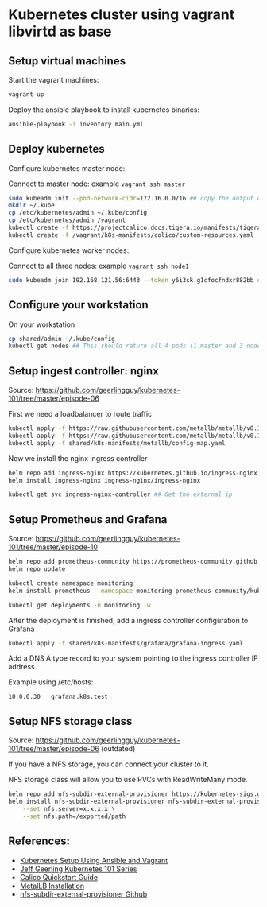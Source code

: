 # Kubernetes cluster using vagrant libvirtd as base


## Setup virtual machines

Start the vagrant machines:

```bash
vagrant up
```

Deploy the ansible playbook to install kubernetes binaries:

```bash
ansible-playbook -i inventory main.yml
```

## Deploy kubernetes

Configure kubernetes master node:

Connect to master node: example `vagrant ssh master`

```bash
sudo kubeadm init --pod-network-cidr=172.16.0.0/16 ## copy the output of this command to setup the nodes later
mkdir ~/.kube
cp /etc/kubernetes/admin ~/.kube/config
cp /etc/kubernetes/admin /vagrant
kubectl create -f https://projectcalico.docs.tigera.io/manifests/tigera-operator.yaml
kubectl create -f /vagrant/k8s-manifests/colico/custom-resources.yaml
```

Configure kubernetes worker nodes:

Connect to all three nodes: example `vagrant ssh node1`

```bash
sudo kubeadm join 192.168.121.56:6443 --token y6i3sk.g1cfocfndxr882bb ## this command is an example, use the output of the master node 
```

## Configure your workstation

On your workstation

```bash
cp shared/admin ~/.kube/config
kubectl get nodes ## This should return all 4 pods (1 master and 3 nodes)
```

## Setup ingest controller: nginx

Source: https://github.com/geerlingguy/kubernetes-101/tree/master/episode-06

First we need a loadbalancer to route traffic

```bash
kubectl apply -f https://raw.githubusercontent.com/metallb/metallb/v0.11.0/manifests/namespace.yaml
kubectl apply -f https://raw.githubusercontent.com/metallb/metallb/v0.11.0/manifests/metallb.yaml
kubectl apply -f shared/k8s-manifests/metallb/config-map.yaml
```

Now we install the nginx ingress controller

```bash
helm repo add ingress-nginx https://kubernetes.github.io/ingress-nginx
helm install ingress-nginx ingress-nginx/ingress-nginx

kubectl get svc ingress-nginx-controller ## Get the external ip
```

## Setup Prometheus and Grafana

Source: https://github.com/geerlingguy/kubernetes-101/tree/master/episode-10

```bash
helm repo add prometheus-community https://prometheus-community.github.io/helm-charts
helm repo update

kubectl create namespace monitoring
helm install prometheus --namespace monitoring prometheus-community/kube-prometheus-stack

kubectl get deployments -n monitoring -w
```

After the deployment is finished, add a ingress controller configuration to Grafana

```bash
kubectl apply -f shared/k8s-manifests/grafana/grafana-ingress.yaml
```

Add a DNS A type record to your system pointing to the ingress controller IP address.

Example using /etc/hosts:
```config
10.0.0.30   grafana.k8s.test
```

## Setup NFS storage class

Source: https://github.com/geerlingguy/kubernetes-101/tree/master/episode-06 (outdated)

If you have a NFS storage, you can connect your cluster to it.

NFS storage class will allow you to use PVCs with ReadWriteMany mode.

```bash
helm repo add nfs-subdir-external-provisioner https://kubernetes-sigs.github.io/nfs-subdir-external-provisioner/
helm install nfs-subdir-external-provisioner nfs-subdir-external-provisioner/nfs-subdir-external-provisioner \
    --set nfs.server=x.x.x.x \
    --set nfs.path=/exported/path
```


## References:

* [Kubernetes Setup Using Ansible and Vagrant](https://kubernetes.io/blog/2019/03/15/kubernetes-setup-using-ansible-and-vagrant/)
* [Jeff Geerling Kubernetes 101 Series](https://github.com/geerlingguy/kubernetes-101)
* [Calico Quickstart Guide](https://projectcalico.docs.tigera.io/getting-started/kubernetes/quickstart)
* [MetalLB Installation](https://metallb.universe.tf/installation/)
* [nfs-subdir-external-provisioner Github](https://github.com/kubernetes-sigs/nfs-subdir-external-provisioner)